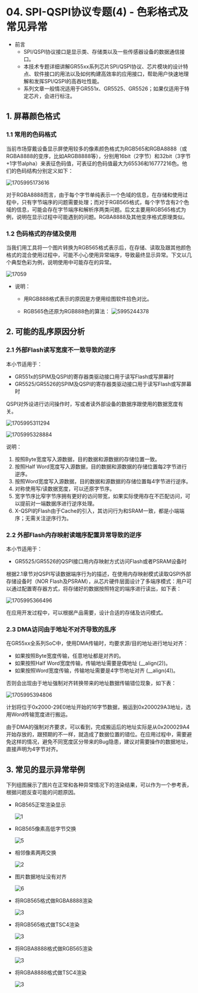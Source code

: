 # 04. SPI-QSPI协议专题(4) - 色彩格式及常见异常



- 前言
  - SPI/QSPI协议接口是显示类、存储类以及一些传感器设备的数据通信接口。
  - 本技术专题详细讲解GR55xx系列芯片SPI/QSPI协议、芯片模块的设计特点、软件接口的用法以及如何构建高效率的应用接口，帮助用户快速地理解和发挥SPI/QSPI的高吞吐性能。
  - 系列文章一般情况适用于GR551x、GR5525、GR5526；如果仅适用于特定芯片，会进行标注。

 

## 1. 屏幕颜色格式

### 1.1 常用的色码格式

当前市场穿戴设备显示屏使用较多的像素颜色格式为RGB565和RGBA8888（或RGBA8888的变序，比如ARGB8888等），分别用16bit（2字节）和32bit（3字节+1字节alpha）来表征色码值，可表征的色码值最大为65536和16777216色。他们的色码结构分别定义如下：

 ![1705995173616](../../../../_images/1705995173616.png) 

对于RGBA8888而言，由于每个字节单纯表示一个色域的信息，在存储和使用过程中，只有字节端序的问题需要处理；而对于RGB565格式，每个字节含有2个色域的信息，可能会存在字节端序和解析序两类问题。后文主要用RGB565格式为例，说明在显示过程中可能遇到的问题。RGBA8888及其他变序格式原理类似。

 

### 1.2 色码格式的存储及使用

 

当我们用工具将一个图片转换为RGB565格式表示后，在存储、读取及跟其他颜色格式的混合使用过程中，可能不小心使用异常端序，导致最终显示异常。下文以几个典型色彩为例，说明使用中可能存在的异常。

 ![17059](../../../../_images/1705995220235.png)

- 说明： 

  - 用RGB888格式表示的原因是方便用绘图软件拾色对比。

  - RGB565色还原为RGB888色的算法：
   ![5995244378](../../../../_images/1705995244378.png)






## 2. 可能的乱序原因分析 

### 2.1 外部Flash读写宽度不一致导致的逆序

本小节适用于：

- GR551x的SPIM及QSPI的寄存器类驱动接口用于读写Flash或写屏幕时
- GR5525/GR5526的SPIM及QSPI的寄存器类驱动接口用于读写Flash或写屏幕时

 

QSPI对外设进行访问操作时，写或者读外部设备的数据序跟使用的数据宽度有关。

 ![1705995311294](../../../../_images/1705995311294.png)

![1705995328884](../../../../_images/1705995328884.png)

说明：

1. 按照Byte宽度写入源数据，目的数据和源数据的存储位置一致。
2. 按照Half Word宽度写入源数据，目的数据和源数据的存储位置每2字节进行逆序。
3. 按照Word宽度写入源数据，目的数据和源数据的存储位置每4字节进行逆序。 
4. 对称使用写/读数据宽度，可以还原字节序。
5. 宽字节序比窄字节序拥有更好的访问带宽，如果实际使用存在不匹配访问，可以提前对一端数据序进行逆序处理。
6. X-QSPI的Flash由于Cache的引入，其访问行为和SRAM一致，都是小端端序；无需关注逆序行为。

 

 ### 2.2 外部Flash内存映射读端序配置异常导致的逆序

本小节适用于：

- GR5525/GR5526的QSPI接口用内存映射方式访问Flash或者PSRAM设备时

根据2.1章节对QSPI写读数据端序行为的描述，在使用内存映射模式读取QSPI外部存储设备时（NOR Flash及PSRAM），从芯片硬件层面设计了多端序模式：用户可以通过配置寄存器方式，将存储好的数据按照特定的端序进行读出，如下表：

 ![1705995366496](../../../../_images/1705995366496.png)



在应用开发过程中，可以根据产品需要，设计合适的存储及访问模式。

  

### 2.3 DMA访问由于地址不对齐导致的乱序

在GR55xx全系列SoC中，使用DMA传输时，均要求源/目的地址进行地址对齐：

- 如果按照Byte宽度传输，任意地址都是对齐的。
- 如果按照Half Word宽度传输，传输地址需要是偶地址 (__align(2))。
- 如果按照Word宽度传输，传输地址需要是4字节地址对齐 (__align(4))。

 否则会出现由于地址强制对齐转换带来的地址数据传输错位现象，如下表：

 ![1705995394806](../../../../_images/1705995394806.png)



计划将位于0x2000-29E0地址开始的16字节数据，搬运到0x200029A3地址，选用Word传输宽度进行搬运。

由于DMA的强制对齐要求，可以看到，完成搬运后的地址实际是从0x200029A4开始存放的，跟预期的不一样，就造成了数据位置的错位。在应用过程中，需要避免这样的情况，避免不同宽度区分带来的Bug隐患，建议对需要操作的数据地址，直接声明为4字节对齐。

 

## 3. 常见的显示异常举例 

下列组图展示了图片在正常和各种异常情况下的渲染结果，可以作为一个参考表，根据问题反查可能的问题原因。 

- RGB565正常渲染显示

  ![1](../../../../_images/img_err/clip_image013.png) 

- RGB565像素高低字节交换

  ![5](../../../../_images/img_err/clip_image014.png) 

- 相邻像素两两交换

  ![2](../../../../_images/img_err/clip_image015.png) 

- 图片数据地址没有对齐

  ![6](../../../../_images/img_err/clip_image016.png) 

- 将RGB565格式做RGBA8888渲染

  ![3](../../../../_images/img_err/clip_image017.png) 

- 将RGB565格式做TSC4渲染

  ![3](../../../../_images/img_err/clip_image018.png) 

- 将RGBA8888格式做RGB565渲染 

  ![3](../../../../_images/img_err/clip_image019.png) 

- 将RGBA8888格式做TSC4渲染

  ![3](../../../../_images/img_err/clip_image020.png) 
